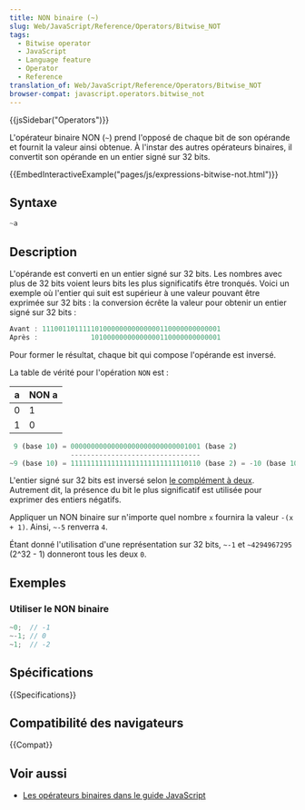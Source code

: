 ```yaml
---
title: NON binaire (~)
slug: Web/JavaScript/Reference/Operators/Bitwise_NOT
tags:
  - Bitwise operator
  - JavaScript
  - Language feature
  - Operator
  - Reference
translation_of: Web/JavaScript/Reference/Operators/Bitwise_NOT
browser-compat: javascript.operators.bitwise_not
---
```

{{jsSidebar("Operators")}}

L'opérateur binaire NON (`~`) prend l'opposé de chaque bit de son opérande et fournit la valeur ainsi obtenue. À l'instar des autres opérateurs binaires, il convertit son opérande en un entier signé sur 32 bits.

{{EmbedInteractiveExample("pages/js/expressions-bitwise-not.html")}}

## Syntaxe

```js
~a
```

## Description

L'opérande est converti en un entier signé sur 32 bits. Les nombres avec plus de 32 bits voient leurs bits les plus significatifs être tronqués. Voici un exemple où l'entier qui suit est supérieur à une valeur pouvant être exprimée sur 32 bits : la conversion écrête la valeur pour obtenir un entier signé sur 32 bits :

```js
Avant : 11100110111110100000000000000110000000000001
Après :             10100000000000000110000000000001
```

Pour former le résultat, chaque bit qui compose l'opérande est inversé.

La table de vérité pour l'opération `NON` est :

| a   | NON a |
| --- | ----- |
| 0   | 1     |
| 1   | 0     |

```js
 9 (base 10) = 00000000000000000000000000001001 (base 2)
               --------------------------------
~9 (base 10) = 11111111111111111111111111110110 (base 2) = -10 (base 10)
```

L'entier signé sur 32 bits est inversé selon [le complément à deux](https://fr.wikipedia.org/wiki/Compl%C3%A9ment_%C3%A0_deux). Autrement dit, la présence du bit le plus significatif est utilisée pour exprimer des entiers négatifs.

Appliquer un NON binaire sur n'importe quel nombre `x` fournira la valeur `-(x + 1)`. Ainsi, `~-5` renverra `4`.

Étant donné l'utilisation d'une représentation sur 32 bits, `~-1` et `~4294967295` (2^32 - 1) donneront tous les deux `0`.

## Exemples

### Utiliser le NON binaire

```js
~0;  // -1
~-1; // 0
~1;  // -2
```

## Spécifications

{{Specifications}}

## Compatibilité des navigateurs

{{Compat}}

## Voir aussi

- [Les opérateurs binaires dans le guide JavaScript](/fr/docs/Web/JavaScript/Guide/Expressions_and_Operators#bitwise)
